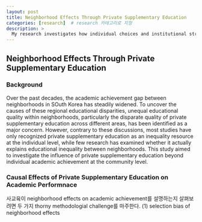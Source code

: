 ```yaml
---
layout: post
title: Neighborhood Effects Through Private Supplementary Education
categories: [research]  # research 카테고리로 지정
description: >
  My research investigates how individual choices and institutional structures interact to reproduce educational inequalities. I focus particularly on how neighborhood and school dynamics shape educational opportunities and outcomes. Through my studies of double major selection patterns and private supplementary education, I examine how seemingly open educational opportunities can perpetuate disparities through constrained individual choices and institutional practices. In terms of methodology, I employ advanced quantitative methods, particularly causal inference techniques like causal mediation analysis and difference-in-differences, to disentangle the complex mechanisms through which neighborhoods, schools, and family resources influence educational stratification. My current work extends this focus by examining how school choice policies, intended to reduce inequalities, may inadvertently reproduce them through the differential responses of social groups in their educational and residential decisions.
---
```


## Neighborhood Effects Through Private Supplementary Education

### Background
Over the past decades, the academic achievement gap between neighborhoods in SOuth Korea has steadily widened. To uncover the causes of these regional educational disparities, unequal educational quality within neighborhoods, particularly the disparate quality of private supplementary education across different areas, has been identified as a major concern. However, contrary to these discussions, most studies have only recognized private supplementary education as an inequality resource at the individual level, while  few research has examined whether it actually explains educational inequality between neighborhoods. This study aimed to investigate the influence of private supplementary education beyond individual academic achievement at the community level.

### Causal Effects of Private Supplementary Education on Academic Performnace
사교육이 neighborhood effects on academic achievement를 설명하는지 살펴보려면 두 가지 thorny methodologial challenge를 마주한다. 
(1) selection bias of neighborhood effects

